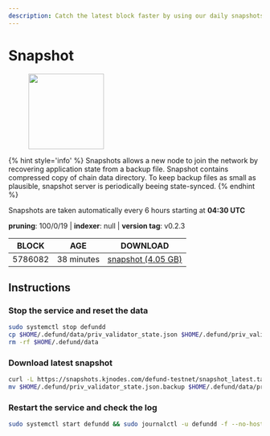 ```yaml
---
description: Catch the latest block faster by using our daily snapshots.
---
```


# Snapshot

<figure><img src="https://raw.githubusercontent.com/kj89/testnet_manuals/main/pingpub/logos/defund.png" width="150" alt=""><figcaption></figcaption></figure>

{% hint style='info' %}
Snapshots allows a new node to join the network by recovering application state from a backup file. 
Snapshot contains compressed copy of chain data directory. To keep backup files as small as plausible, 
snapshot server is periodically beeing state-synced.
{% endhint %}

Snapshots are taken automatically every 6 hours starting at **04:30 UTC**

**pruning**: 100/0/19 | **indexer**: null | **version tag**: v0.2.3

| BLOCK             | AGE             | DOWNLOAD                                                                                            |
| ----------------- | --------------- | --------------------------------------------------------------------------------------------------- |
| 5786082 | 38 minutes | [snapshot (4.05 GB)](https://snapshots.kjnodes.com/defund-testnet/snapshot\_latest.tar.lz4) |

## Instructions

### Stop the service and reset the data

```bash
sudo systemctl stop defundd
cp $HOME/.defund/data/priv_validator_state.json $HOME/.defund/priv_validator_state.json.backup
rm -rf $HOME/.defund/data
```

### Download latest snapshot

```bash
curl -L https://snapshots.kjnodes.com/defund-testnet/snapshot_latest.tar.lz4 | tar -Ilz4 -xf - -C $HOME/.defund
mv $HOME/.defund/priv_validator_state.json.backup $HOME/.defund/data/priv_validator_state.json
```

### Restart the service and check the log

```bash
sudo systemctl start defundd && sudo journalctl -u defundd -f --no-hostname -o cat
```
